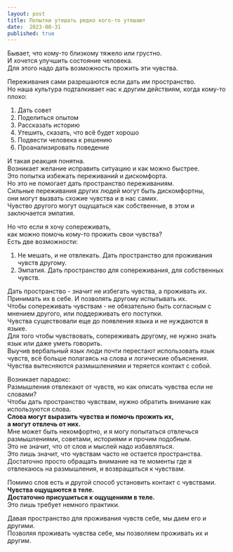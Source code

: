 ```yaml
---
layout: post
title: Попытки утешать редко кого-то утешают
date:  2023-08-31
published: true
---
```

Бывает, что кому-то близкому тяжело или грустно.\
И хочется улучшить состояние человека.\
Для этого надо дать возможность прожить эти чувства.

Переживания сами разрешаются если дать им пространство.\
Но наша культура подталкивает нас к другим действиям, когда кому-то плохо:
1. Дать совет
2. Поделиться опытом
3. Рассказать историю
4. Утешить, сказать, что всё будет хорошо
5. Подвести человека к решению
6. Проанализировать поведение

И такая реакция понятна.\
Возникает желание исправить ситуацию и как можно быстрее.\
Это попытка избежать переживаний и дискомфорта.\
Но это не помогает дать пространство переживаниям.\
Сильные переживания других людей могут быть дискомфортны,\
они могут вызвать схожие чувства и в нас самих.\
Чувство другого могут ощущаться как собственные, в этом и заключается эмпатия.

Но что если я хочу сопереживать,\
как можно помочь кому-то прожить свои чувства?\
Есть две возможности:
1. Не мешать, и не отвлекать. Дать пространство для проживания чувств другому.
2. Эмпатия. Дать пространство для сопереживания, для собственных чувств.

Дать пространство - значит не избегать чувства, а проживать их.\
Принимать их в себе. И позволять другому испытывать их.\
Чтобы сопереживать чувствам - не обязательно быть согласным с мнением другого, или поддерживать его поступки.\
Чувства существовали еще до появления языка и не нуждаются в языке.\
Для того чтобы чувствовать, сопереживать другому, не нужно знать язык или даже уметь говорить.\
Выучив вербальный язык люди почти перестают использовать язык чувств, всё больше полагаясь на слова и логические объяснения.\
Чувства вытесняются размышлениями и теряется контакт с собой.

Возникает парадокс:\
Размышления отвлекают от чувств, но как описать чувства если не словами?\
Чтобы дать пространство чувствам, нужно обратить внимание как используются слова.\
**Слова могут выразить чувства и помочь прожить их,\
а могут отвлечь от них.**\
Мне может быть некомфортно, и я могу попытаться отвлечься размышлениями, советами, историями и прочим подобным.\
Это не значит, что от слов и мыслей надо избавляться.\
Это лишь значит, что чувствам часто не остается пространства.\
Достаточно просто обращать внимание на те моменты где я отвлекаюсь на размышления, и возвращаться к чувствам.

Помимо слов есть и другой способ установить контакт с чувствами.\
**Чувства ощущаются в теле.\
Достаточно присушиться к ощущениям в теле.**\
Это лишь требует немного практики.

Давая пространство для проживания чувств себе, мы даем его и другими.\
Позволяя проживать чувства себе, мы позволяем проживать их и другим.
